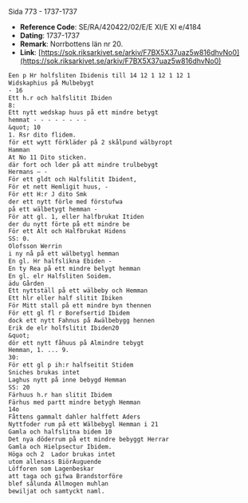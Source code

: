 Sida 773 - 1737-1737

- **Reference Code**: SE/RA/420422/02/E/E XI/E XI e/4184
- **Dating**: 1737-1737
- **Remark**: Norrbottens län nr 20.
- **Link**: [https://sok.riksarkivet.se/arkiv/F7BX5X37uaz5w816dhvNo0](https://sok.riksarkivet.se/arkiv/F7BX5X37uaz5w816dhvNo0)

```txt linenums="1"
Een p Hr holfsliten Ibidenis till 14 12 1 12 1 12 1
Widskaphius på Mulbebygt
- 16
Ett h.r och halfslitit Ibiden
8:
Ett nytt wedskap huus på ett mindre betygt
hemmat - - - - - - - -
&quot; 10
1. Rsr dito flidem.
för ett wytt förkläder på 2 skålpund wälbyropt
Hamman
At No 11 Dito sticken.
där fort och lder på att mindre trulbebygt
Hermans — -
För ett gldt och Halfslitit Ibident,
För et nett Hemligit huus, -
För ett H:r J dito Smk
der ett nytt förle med förstufwa
på ett wälbetygt hemman -
För att gl. 1, eller halfbrukat Itiden
der du nytt förte på ett mindre be
För ett Alt och Halfbrukat Hidens
SS: 0.
Olofsson Werrin
i ny nå på ett wälbetygl hemman
En gl. Hr halfslikna Ebiden -
En ty Rea på ett mindre belygt hemman
En gl. elr Halfsliten Soidem.
ädu Gården
Ett nyttställ på ett wälbeby och Hemman
Ett hlr eller half slitit Ibiken
För Mitt stall på ett mindre byn thennen
För ett gl fl r Borefsertid Ibidem
dock ett nytt Fahnus på Awälbebygg hennen
Erik de elr holfslitit Ibiden20
&quot;
dör ett nytt fåhuus på Almindre tebygt
Hemman, 1. ... 9.
30:
För ett gl p ih:r halfseitit Stidem
Sniches brukas intet
Laghus nytt på inne bebygd Hemman
SS: 20
Färhuus h.r han slitit Ibidem
Färhus med partt mindre betygh Hemman
14o
Fåttens gammalt dahler halffett Aders
Nyttfoder rum på ett Wälbebygl Hemman i 21
Gamla och halfslitna bidem 10
Det nya döderrum på ett mindre bebyggt Herrar
Gamla och Hielpsectur Ibidem.
Höga och 2  Lador brukas intet
utom allenass BiörAuguende
Löfforen som Lagenbeskar
att taga och gifwa Brandstorföre
blef sålunda Allmogen muhlan
bewiljat och samtyckt naml.
```

